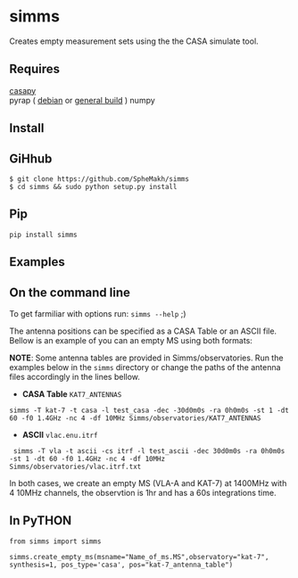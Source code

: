 simms
=====

Creates empty measurement sets using the the CASA simulate tool. 

Requires
-----
[casapy](http://casa.nrao.edu/casa_obtaining.shtml)  
pyrap ( [debian](https://launchpad.net/~ska-sa/+archive/ubuntu/main) or [general build](https://code.google.com/p/pyrap/wiki/BuildInstructions)  )
numpy


Install 
---
## GiHhub
```
$ git clone https://github.com/SpheMakh/simms
$ cd simms && sudo python setup.py install 
```

## Pip
```
pip install simms
```


Examples
------

## On the command line
To get farmiliar with options run: `simms --help` ;)

The antenna positions can be specified as a CASA Table or an ASCII file. Bellow is an example of you can an empty MS using both formats:

**NOTE**: Some antenna tables are provided in Simms/observatories. Run the examples below in the `simms` directory or change the paths of the antenna files accordingly in the lines bellow. 

* **CASA Table** `KAT7_ANTENNAS`
```
simms -T kat-7 -t casa -l test_casa -dec -30d0m0s -ra 0h0m0s -st 1 -dt 60 -f0 1.4GHz -nc 4 -df 10MHz Simms/observatories/KAT7_ANTENNAS
```

* **ASCII**   `vlac.enu.itrf`
```
 simms -T vla -t ascii -cs itrf -l test_ascii -dec 30d0m0s -ra 0h0m0s -st 1 -dt 60 -f0 1.4GHz -nc 4 -df 10MHz Simms/observatories/vlac.itrf.txt
```

In both cases, we create an empty MS (VLA-A and KAT-7) at 1400MHz with 4 10MHz channels, the observtion is 1hr and has a 60s integrations time.

## In PyTHON

```
from simms import simms

simms.create_empty_ms(msname="Name_of_ms.MS",observatory="kat-7", synthesis=1, pos_type='casa', pos="kat-7_antenna_table")
```
